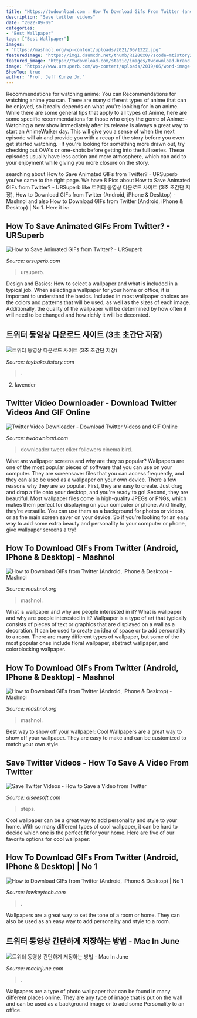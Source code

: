 ```yaml
---
title: "Https://twdownload.com : How To Download Gifs From Twitter (android, Iphone &amp; Desktop)"
description: "Save twitter videos"
date: "2022-09-09"
categories:
- "Best Wallpaper"
tags: ["Best Wallpaper"]
images:
- "https://mashnol.org/wp-content/uploads/2021/06/1322.jpg"
featuredImage: "https://img1.daumcdn.net/thumb/R1280x0/?scode=mtistory2&amp;fname=https:%2F%2Fblog.kakaocdn.net%2Fdn%2FbcGAVX%2FbtqJBeujdDL%2F24zWi6DSMWKGfCK7175q8K%2Fimg.png"
featured_image: "https://twdownload.com/static/images/twdownload-brand-icon.png"
image: "https://www.ursuperb.com/wp-content/uploads/2019/06/word-image-9-1024x294.jpeg"
ShowToc: true
author: "Prof. Jeff Kunze Jr."
---
```



Recommendations for watching anime: You can
Recommendations for watching anime you can. There are many different types of anime that can be enjoyed, so it really depends on what you're looking for in an anime. While there are some general tips that apply to all types of Anime, here are some specific recommendations for those who enjoy the genre of Anime: 
-Watching a new show immediately after its release is always a great way to start an AnimeWalker day. This will give you a sense of when the next episode will air and provide you with a recap of the story before you even get started watching. 
-If you're looking for something more drawn out, try checking out OVA's or one-shots before getting into the full series. These episodes usually have less action and more atmosphere, which can add to your enjoyment while giving you more closure on the story.

	

		
searching about How to Save Animated GIFs from Twitter? - URSuperb you've came to the right page. We have 8 Pics about How to Save Animated GIFs from Twitter? - URSuperb like 트위터 동영상 다운로드 사이트 (3초 초간단 저장), How to Download GIFs from Twitter (Android, iPhone &amp; Desktop) - Mashnol and also How to Download GIFs from Twitter (Android, iPhone &amp; Desktop) | No 1. Here it is:
		
    
## How To Save Animated GIFs From Twitter? - URSuperb

<img loading=lazy src="https://www.ursuperb.com/wp-content/uploads/2019/06/word-image-9-1024x294.jpeg" onerror="this.onerror=null;this.src='https://tse4.mm.bing.net/th?id=OIP.4B_PDar8I7Ji6I1_nLiEdAHaCI&amp;pid=15.1';" alt="How to Save Animated GIFs from Twitter? - URSuperb">

_Source: ursuperb.com_

>ursuperb. 

	

Design and Basics: How to select a wallpaper and what is included in a typical job.
When selecting a wallpaper for your home or office, it is important to understand the basics. Included in most wallpaper choices are the colors and patterns that will be used, as well as the sizes of each image. Additionally, the quality of the wallpaper will be determined by how often it will need to be changed and how richly it will be decorated.

    
## 트위터 동영상 다운로드 사이트 (3초 초간단 저장)

<img loading=lazy src="https://img1.daumcdn.net/thumb/R1280x0/?scode=mtistory2&amp;fname=https:%2F%2Fblog.kakaocdn.net%2Fdn%2FbcGAVX%2FbtqJBeujdDL%2F24zWi6DSMWKGfCK7175q8K%2Fimg.png" onerror="this.onerror=null;this.src='https://tse1.mm.bing.net/th?id=OIP.O8rt6yDjFCu-1DGKLzBBKAHaHa&amp;pid=15.1';" alt="트위터 동영상 다운로드 사이트 (3초 초간단 저장)">

_Source: toybako.tistory.com_

>. 

	

2. lavender 

    
## Twitter Video Downloader - Download Twitter Videos And GIF Online

<img loading=lazy src="https://twdownload.com/static/images/twdownload-brand-icon.png" onerror="this.onerror=null;this.src='https://tse1.mm.bing.net/th?id=OIP.iNYW9j9T7VLaC2nsiSfpvwAAAA&amp;pid=15.1';" alt="Twitter Video Downloader - Download Twitter Videos and GIF Online">

_Source: twdownload.com_

>downloader tweet clker followers cinema bird. 

	

What are wallpaper screens and why are they so popular?
Wallpapers are one of the most popular pieces of software that you can use on your computer. They are screensaver files that you can access frequently, and they can also be used as a wallpaper on your own device. There a few reasons why they are so popular. First, they are easy to create. Just drag and drop a file onto your desktop, and you're ready to go! Second, they are beautiful. Most wallpaper files come in high-quality JPEGs or PNGs, which makes them perfect for displaying on your computer or phone. And finally, they're versatile. You can use them as a background for photos or videos, or as the main screen saver on your device. So if you're looking for an easy way to add some extra beauty and personality to your computer or phone, give wallpaper screens a try!

    
## How To Download GIFs From Twitter (Android, IPhone &amp; Desktop) - Mashnol

<img loading=lazy src="https://mashnol.org/wp-content/uploads/2021/06/1321.jpg" onerror="this.onerror=null;this.src='https://tse2.mm.bing.net/th?id=OIP.zKQRVibJhDZpq4_MGWNr-AHaDS&amp;pid=15.1';" alt="How to Download GIFs from Twitter (Android, iPhone &amp; Desktop) - Mashnol">

_Source: mashnol.org_

>mashnol. 

	

What is wallpaper and why are people interested in it?
What is wallpaper and why are people interested in it?
Wallpaper is a type of art that typically consists of pieces of text or graphics that are displayed on a wall as a decoration. It can be used to create an idea of space or to add personality to a room. There are many different types of wallpaper, but some of the most popular ones include floral wallpaper, abstract wallpaper, and colorblocking wallpaper.

    
## How To Download GIFs From Twitter (Android, IPhone &amp; Desktop) - Mashnol

<img loading=lazy src="https://mashnol.org/wp-content/uploads/2021/06/1322.jpg" onerror="this.onerror=null;this.src='https://tse1.mm.bing.net/th?id=OIP.kNXqlNYlMSKsVeoMFm7jFAHaDY&amp;pid=15.1';" alt="How to Download GIFs from Twitter (Android, iPhone &amp; Desktop) - Mashnol">

_Source: mashnol.org_

>mashnol. 

	

Best way to show off your wallpaper:
Cool Wallpapers are a great way to show off your wallpaper. They are easy to make and can be customized to match your own style.

    
## Save Twitter Videos - How To Save A Video From Twitter

<img loading=lazy src="https://www.aiseesoft.com/images/save-twitter-videos/download-twitter-videos-site.jpg" onerror="this.onerror=null;this.src='https://tse2.mm.bing.net/th?id=OIP.84ZfJAITUnc16l9-THyCCwHaDD&amp;pid=15.1';" alt="Save Twitter Videos - How to Save a Video from Twitter">

_Source: aiseesoft.com_

>steps. 

	

Cool wallpaper can be a great way to add personality and style to your home. With so many different types of cool wallpaper, it can be hard to decide which one is the perfect fit for your home. Here are five of our favorite options for cool wallpaper: 

    
## How To Download GIFs From Twitter (Android, IPhone &amp; Desktop) | No 1

<img loading=lazy src="https://techviral.net/wp-content/uploads/2021/06/Twitter-2.jpg" onerror="this.onerror=null;this.src='https://tse2.mm.bing.net/th?id=OIP.EWRsp43VRuqDj5zT250YJQHaDf&amp;pid=15.1';" alt="How to Download GIFs from Twitter (Android, iPhone &amp; Desktop) | No 1">

_Source: lowkeytech.com_

>. 

	

Wallpapers are a great way to set the tone of a room or home. They can also be used as an easy way to add personality and style to a room.

    
## 트위터 동영상 간단하게 저장하는 방법 - Mac In June

<img loading=lazy src="https://macinjune.com/wp-content/uploads/2018/10/comp_iphone_safari_video_mp3_download_3-224x420.jpg" onerror="this.onerror=null;this.src='https://tse2.mm.bing.net/th?id=OIP.nlo-DOxKEiWot4Wz4MlecgAAAA&amp;pid=15.1';" alt="트위터 동영상 간단하게 저장하는 방법 - Mac In June">

_Source: macinjune.com_

>. 

	



Wallpapers are a type of photo wallpaper that can be found in many different places online. They are any type of image that is put on the wall and can be used as a background image or to add some Personality to an office.

